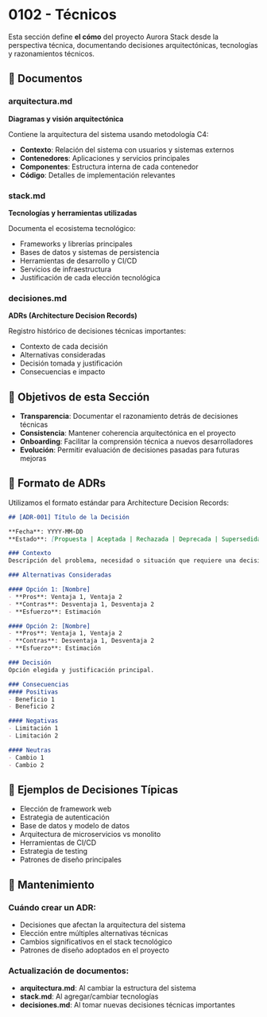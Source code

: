 # 0102 - Técnicos

Esta sección define **el cómo** del proyecto Aurora Stack desde la perspectiva técnica, documentando decisiones arquitectónicas, tecnologías y razonamientos técnicos.

## 📂 Documentos

### arquitectura.md
**Diagramas y visión arquitectónica**

Contiene la arquitectura del sistema usando metodología C4:
- **Contexto**: Relación del sistema con usuarios y sistemas externos
- **Contenedores**: Aplicaciones y servicios principales
- **Componentes**: Estructura interna de cada contenedor
- **Código**: Detalles de implementación relevantes

### stack.md
**Tecnologías y herramientas utilizadas**

Documenta el ecosistema tecnológico:
- Frameworks y librerías principales
- Bases de datos y sistemas de persistencia
- Herramientas de desarrollo y CI/CD
- Servicios de infraestructura
- Justificación de cada elección tecnológica

### decisiones.md
**ADRs (Architecture Decision Records)**

Registro histórico de decisiones técnicas importantes:
- Contexto de cada decisión
- Alternativas consideradas
- Decisión tomada y justificación
- Consecuencias e impacto

## 🎯 Objetivos de esta Sección

- **Transparencia**: Documentar el razonamiento detrás de decisiones técnicas
- **Consistencia**: Mantener coherencia arquitectónica en el proyecto
- **Onboarding**: Facilitar la comprensión técnica a nuevos desarrolladores
- **Evolución**: Permitir evaluación de decisiones pasadas para futuras mejoras

## 📐 Formato de ADRs

Utilizamos el formato estándar para Architecture Decision Records:

```markdown
## [ADR-001] Título de la Decisión

**Fecha**: YYYY-MM-DD  
**Estado**: [Propuesta | Aceptada | Rechazada | Deprecada | Supersedida por ADR-XXX]

### Contexto
Descripción del problema, necesidad o situación que requiere una decisión.

### Alternativas Consideradas

#### Opción 1: [Nombre]
- **Pros**: Ventaja 1, Ventaja 2
- **Contras**: Desventaja 1, Desventaja 2
- **Esfuerzo**: Estimación

#### Opción 2: [Nombre]
- **Pros**: Ventaja 1, Ventaja 2
- **Contras**: Desventaja 1, Desventaja 2
- **Esfuerzo**: Estimación

### Decisión
Opción elegida y justificación principal.

### Consecuencias
#### Positivas
- Beneficio 1
- Beneficio 2

#### Negativas
- Limitación 1
- Limitación 2

#### Neutras
- Cambio 1
- Cambio 2
```

## 🔧 Ejemplos de Decisiones Típicas

- Elección de framework web
- Estrategia de autenticación
- Base de datos y modelo de datos
- Arquitectura de microservicios vs monolito
- Herramientas de CI/CD
- Estrategia de testing
- Patrones de diseño principales

## 🔄 Mantenimiento

### Cuándo crear un ADR:
- Decisiones que afectan la arquitectura del sistema
- Elección entre múltiples alternativas técnicas
- Cambios significativos en el stack tecnológico
- Patrones de diseño adoptados en el proyecto

### Actualización de documentos:
- **arquitectura.md**: Al cambiar la estructura del sistema
- **stack.md**: Al agregar/cambiar tecnologías
- **decisiones.md**: Al tomar nuevas decisiones técnicas importantes